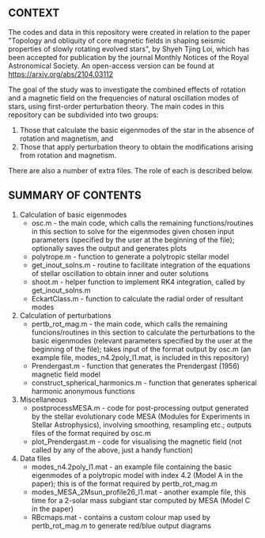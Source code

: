 CONTEXT
--------------------
The codes and data in this repository were created in relation to the paper "Topology and obliquity of core magnetic fields in shaping seismic properties of slowly rotating evolved stars", by Shyeh Tjing Loi, which has been accepted for publication by the journal Monthly Notices of the Royal Astronomical Society. An open-access version can be found at https://arxiv.org/abs/2104.03112

The goal of the study was to investigate the combined effects of rotation and a magnetic field on the frequencies of natural oscillation modes of stars, using first-order perturbation theory. The main codes in this repository can be subdivided into two groups:
1. Those that calculate the basic eigenmodes of the star in the absence of rotation and magnetism, and
2. Those that apply perturbation theory to obtain the modifications arising from rotation and magnetism.

There are also a number of extra files. The role of each is described below.

SUMMARY OF CONTENTS
--------------------
1. Calculation of basic eigenmodes
    * osc.m - the main code, which calls the remaining functions/routines in this section to solve for the eigenmodes given chosen input parameters (specified by the user at the beginning of the file); optionally saves the output and generates plots
    * polytrope.m - function to generate a polytropic stellar model
    * get_inout_solns.m - routine to facilitate integration of the equations of stellar oscillation to obtain inner and outer solutions
    * shoot.m - helper function to implement RK4 integration, called by get_inout_solns.m
    * EckartClass.m - function to calculate the radial order of resultant modes
2. Calculation of perturbations 
    * pertb_rot_mag.m - the main code, which calls the remaining funcions/routines in this section to calculate the perturbations to the basic eigenmodes (relevant parameters specified by the user at the beginning of the file); takes input of the format output by osc.m (an example file, modes_n4.2poly_l1.mat, is included in this repository)
    * Prendergast.m - function that generates the Prendergast (1956) magnetic field model
    * construct_spherical_harmonics.m - function that generates spherical harmonic anonymous functions
3. Miscellaneous
    * postprocessMESA.m - code for post-processing output generated by the stellar evolutionary code MESA (Modules for Experiments in Stellar Astrophysics), involving smoothing, resampling etc.; outputs files of the format required by osc.m
    * plot_Prendergast.m - code for visualising the magnetic field (not called by any of the above, just a handy function)
4. Data files
    * modes_n4.2poly_l1.mat - an example file containing the basic eigenmodes of a polytropic model with index 4.2 (Model A in the paper); this is of the format required by pertb_rot_mag.m
    * modes_MESA_2Msun_profile26_l1.mat - another example file, this time for a 2-solar mass subgiant star computed by MESA (Model C in the paper)
    * RBcmaps.mat - contains a custom colour map used by pertb_rot_mag.m to generate red/blue output diagrams
